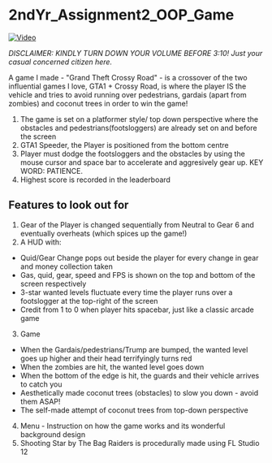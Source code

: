 # 2ndYr_Assignment2_OOP_Game

[![Video](http://img.youtube.com/vi/wBWKu135DBI/0.jpg)](https://www.youtube.com/watch?v=wBWKu135DBI "Video")

*DISCLAIMER: KINDLY TURN DOWN YOUR VOLUME BEFORE 3:10!  Just your casual concerned citizen here.*

A game I made - "Grand Theft Crossy Road" - is a crossover of the two influential games I love, GTA1 + Crossy Road, is where the player IS the vehicle and tries to avoid running over pedestrians, gardais (apart from zombies) and coconut trees in order to win the game!

1. The game is set on a platformer style/ top down perspective where the obstacles and pedestrians(footsloggers) are already set on and before the screen
2. GTA1 Speeder, the Player is positioned from the bottom centre 
3. Player must dodge the footsloggers and the obstacles by using the mouse cursor and space bar to accelerate and aggresively gear up.
   KEY WORD: PATIENCE.
4. Highest score is recorded in the leaderboard

## Features to look out for
1. Gear of the Player is changed sequentially from Neutral to Gear 6 and eventually overheats (which spices up the game!)
2. A HUD with: 
  * Quid/Gear Change pops out beside the player for every change in gear and money collection taken
  * Gas, quid, gear, speed and FPS is shown on the top and bottom of the screen respectively
  * 3-star wanted levels fluctuate every time the player runs over a footslogger at the top-right of the screen
  * Credit from 1 to 0 when player hits spacebar, just like a classic arcade game
3. Game
  * When the Gardais/pedestrians/Trump are bumped, the wanted level goes up higher and their head terrifyingly turns red
  * When the zombies are hit, the wanted level goes down
  * When the bottom of the edge is hit, the guards and their vehicle arrives to catch you
  * Aesthetically made coconut trees (obstacles) to slow you down - avoid them ASAP!
  * The self-made attempt of coconut trees from top-down perspective
4. Menu - Instruction on how the game works and its wonderful background design
5. Shooting Star by The Bag Raiders is procedurally made using FL Studio 12
